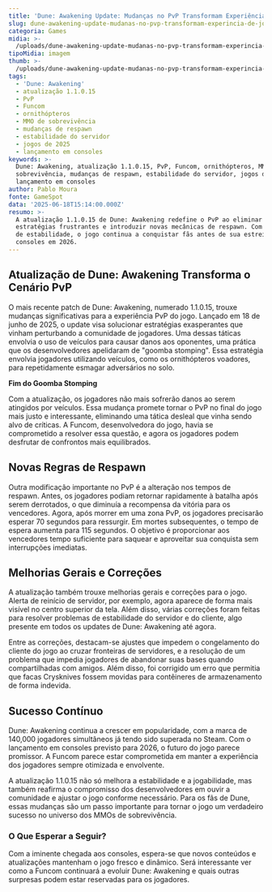 ```yaml
---
title: 'Dune: Awakening Update: Mudanças no PvP Transformam Experiência de Jogo'
slug: dune-awakening-update-mudanas-no-pvp-transformam-experincia-de-jogo
categoria: Games
midia: >-
  /uploads/dune-awakening-update-mudanas-no-pvp-transformam-experincia-de-jogo-thumb.jpg
tipoMidia: imagem
thumb: >-
  /uploads/dune-awakening-update-mudanas-no-pvp-transformam-experincia-de-jogo-thumb.jpg
tags:
  - 'Dune: Awakening'
  - atualização 1.1.0.15
  - PvP
  - Funcom
  - ornithópteros
  - MMO de sobrevivência
  - mudanças de respawn
  - estabilidade do servidor
  - jogos de 2025
  - lançamento em consoles
keywords: >-
  Dune: Awakening, atualização 1.1.0.15, PvP, Funcom, ornithópteros, MMO de
  sobrevivência, mudanças de respawn, estabilidade do servidor, jogos de 2025,
  lançamento em consoles
author: Pablo Moura
fonte: GameSpot
data: '2025-06-18T15:14:00.000Z'
resumo: >-
  A atualização 1.1.0.15 de Dune: Awakening redefine o PvP ao eliminar
  estratégias frustrantes e introduzir novas mecânicas de respawn. Com melhorias
  de estabilidade, o jogo continua a conquistar fãs antes de sua estreia nos
  consoles em 2026.
---
```


## Atualização de Dune: Awakening Transforma o Cenário PvP

O mais recente patch de Dune: Awakening, numerado 1.1.0.15, trouxe mudanças significativas para a experiência PvP do jogo. Lançado em 18 de junho de 2025, o update visa solucionar estratégias exasperantes que vinham perturbando a comunidade de jogadores. Uma dessas táticas envolvia o uso de veículos para causar danos aos oponentes, uma prática que os desenvolvedores apelidaram de "goomba stomping". Essa estratégia envolvia jogadores utilizando veículos, como os ornithópteros voadores, para repetidamente esmagar adversários no solo.

**Fim do Goomba Stomping**

Com a atualização, os jogadores não mais sofrerão danos ao serem atingidos por veículos. Essa mudança promete tornar o PvP no final do jogo mais justo e interessante, eliminando uma tática desleal que vinha sendo alvo de críticas. A Funcom, desenvolvedora do jogo, havia se comprometido a resolver essa questão, e agora os jogadores podem desfrutar de confrontos mais equilibrados.

## Novas Regras de Respawn

Outra modificação importante no PvP é a alteração nos tempos de respawn. Antes, os jogadores podiam retornar rapidamente à batalha após serem derrotados, o que diminuía a recompensa da vitória para os vencedores. Agora, após morrer em uma zona PvP, os jogadores precisarão esperar 70 segundos para ressurgir. Em mortes subsequentes, o tempo de espera aumenta para 115 segundos. O objetivo é proporcionar aos vencedores tempo suficiente para saquear e aproveitar sua conquista sem interrupções imediatas.

## Melhorias Gerais e Correções

A atualização também trouxe melhorias gerais e correções para o jogo. Alerta de reinício de servidor, por exemplo, agora aparece de forma mais visível no centro superior da tela. Além disso, várias correções foram feitas para resolver problemas de estabilidade do servidor e do cliente, algo presente em todos os updates de Dune: Awakening até agora.

Entre as correções, destacam-se ajustes que impedem o congelamento do cliente do jogo ao cruzar fronteiras de servidores, e a resolução de um problema que impedia jogadores de abandonar suas bases quando compartilhadas com amigos. Além disso, foi corrigido um erro que permitia que facas Crysknives fossem movidas para contêineres de armazenamento de forma indevida.

## Sucesso Contínuo

Dune: Awakening continua a crescer em popularidade, com a marca de 140,000 jogadores simultâneos já tendo sido superada no Steam. Com o lançamento em consoles previsto para 2026, o futuro do jogo parece promissor. A Funcom parece estar comprometida em manter a experiência dos jogadores sempre otimizada e envolvente.

A atualização 1.1.0.15 não só melhora a estabilidade e a jogabilidade, mas também reafirma o compromisso dos desenvolvedores em ouvir a comunidade e ajustar o jogo conforme necessário. Para os fãs de Dune, essas mudanças são um passo importante para tornar o jogo um verdadeiro sucesso no universo dos MMOs de sobrevivência.

### O Que Esperar a Seguir?

Com a iminente chegada aos consoles, espera-se que novos conteúdos e atualizações mantenham o jogo fresco e dinâmico. Será interessante ver como a Funcom continuará a evoluir Dune: Awakening e quais outras surpresas podem estar reservadas para os jogadores.

